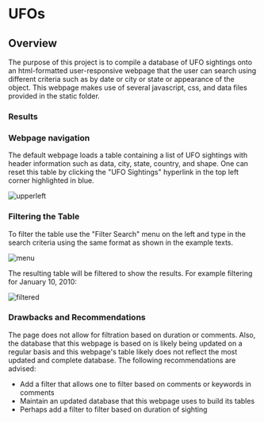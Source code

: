 # UFOs
## Overview  
The purpose of this project is to compile a database of UFO sightings onto an html-formatted user-responsive webpage that the user can search using different criteria such as by date or city or state or appearance of the object.  This webpage makes use of several javascript, css, and data files provided in the static folder.  
### Results  
### Webpage navigation
The default webpage loads a table containing a list of UFO sightings with header information such as data, city, state, country, and shape.  One can reset this table by clicking the "UFO Sightings" hyperlink in the top left corner highlighted in blue.  

![upperleft](https://user-images.githubusercontent.com/60231630/145771389-560cd3bd-b762-4cd2-83bf-deda23424e8e.png)  


### Filtering the Table  
To filter the table use the "Filter Search" menu on the left and type in the search criteria using the same format as shown in the example texts.  

![menu](https://user-images.githubusercontent.com/60231630/145771725-b0e9abb0-13a2-4dd1-bb56-d9f8e3661173.png)

The resulting table will be filtered to show the results. For example filtering for January 10, 2010:  

![filtered](https://user-images.githubusercontent.com/60231630/145772017-6ec7d4d2-19d3-45fa-840e-3da5feacdf0b.png)  

### Drawbacks and Recommendations   
The page does not allow for filtration based on duration or comments. Also, the database that this webpage is based on is likely being updated on a regular basis and this webpage's table likely does not reflect the most updated and complete database. The following recommendations are advised:  
* Add a filter that allows one to filter based on comments or keywords in comments  
* Maintain an updated database that this webpage uses to build its tables
* Perhaps add a filter to filter based on duration of sighting
